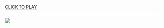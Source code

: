
<a href="https://premium76.site?title=car_drifting_game_unblocked&ref=13M">CLICK TO PLAY</a></h3>
<hr>

<a href="https://premium76.site?title=car_drifting_game_unblocked&ref=13M"><img src="https://clearcache.store/games.png"></a>


